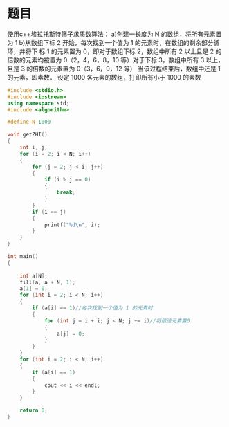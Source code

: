# 题目

使用c++埃拉托斯特筛子求质数算法：
a)创建一长度为 N 的数组，将所有元素置为 1
b)从数组下标 2 开始，每次找到一个值为 1 的元素时，在数组的剩余部分循环，并将下
标 1 的元素置为 0，即对于数组下标 2，数组中所有 2 以上且是 2 的倍数的元素均被置为
0（2，4，6，8，10 等）对于下标 3，数组中所有 3 以上，且是 3 的倍数的元素置为
0（3，6，9，12 等）
当该过程结束后，数组中还是 1 的元素，即素数。
设定 1000 各元素的数组，打印所有小于 1000 的素数





```cpp
#include <stdio.h>
#include <iostream>
using namespace std;
#include <algorithm>

#define N 1000

void getZHI()
{
    int i, j;
    for (i = 2; i < N; i++)
    {
        for (j = 2; j < i; j++)
        {
            if (i % j == 0)
            {
                break;
            }
        }
        if (i == j)
        {
            printf("%d\n", i);
        }
    }
}

int main()
{
    
    int a[N];
    fill(a, a + N, 1);
    a[1] = 0;
    for (int i = 2; i < N; i++)
    {
        if (a[i] == 1)//每次找到一个值为 1 的元素时
        {
            for (int j = i + i; j < N; j += i)//将倍速元素置0
            {
                a[j] = 0;
            }
        }
    }
    for (int i = 2; i < N; i++)
    {
        if (a[i] == 1)
        {
            cout << i << endl;
        }
    }

    return 0;
}
```

